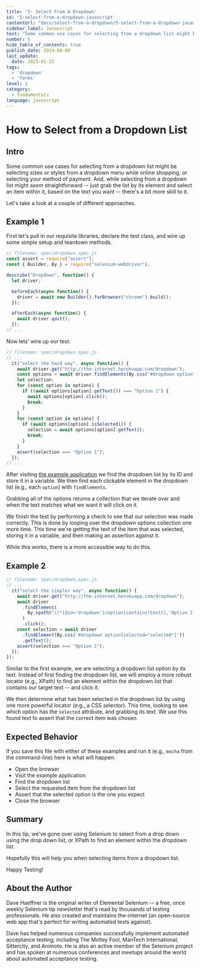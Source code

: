 ```yaml
---
title: '5: Select From A Dropdown'
id: '5-select-from-a-dropdown-javascript'
contentUrl: "docs/select-from-a-dropdown/5-select-from-a-dropdown-javascript"
sidebar_label: Javascript
text: "Some common use cases for selecting from a dropdown list might be selecting sizes or styles from a dropdown menu while online shopping, or selecting your method of payment. And, while selecting from a dropdown list might seem straightforward just grab the list by its element and select an item within it, based on the text you want there's a bit more skill to it."
number: 5
hide_table_of_contents: true
publish_date: 2019-08-09
last_update:
  date: 2023-02-22
tags:
  - 'dropdown'
  - 'forms'
level: 1
category:
  - fundamentals
language: javascript
---
```


# How to Select from a Dropdown List

## Intro

Some common use cases for selecting from a dropdown list might be selecting sizes or styles from a dropdown menu while online shopping, or selecting your method of payment. And, while selecting from a dropdown list might *seem* straightforward -- just grab the list by its element and select an item within it, based on the text you want -- there's a bit more skill to it.

Let's take a look at a couple of different approaches.

## Example 1

First let's pull in our requisite libraries, declare the test class, and wire up some simple setup and teardown methods.

```javascript
// filename: spec/dropdown.spec.js
const assert = require("assert");
const { Builder, By } = require("selenium-webdriver");

describe("Dropdown", function() {
  let driver;

  beforeEach(async function() {
    driver = await new Builder().forBrowser("chrome").build();
  });

  afterEach(async function() {
    await driver.quit();
  });
// ...
```

Now lets' wire up our test.

```javascript
// filename: spec/dropdown.spec.js
// ...
  it("select the hard way", async function() {
    await driver.get("http://the-internet.herokuapp.com/dropdown");
    const options = await driver.findElements(By.css("#dropdown option"));
    let selection;
    for (const option in options) {
      if ((await options[option].getText()) === "Option 1") {
        await options[option].click();
        break;
      }
    }
    for (const option in options) {
      if (await options[option].isSelected()) {
        selection = await options[option].getText();
        break;
      }
    }
    assert(selection === "Option 1");
  });
// ...
```

After visiting [the example application](http://the-internet.herokuapp.com/dropdown) we find the dropdown list by its ID and store it in a variable. We then find each clickable element in the dropdown list (e.g., each `option`) with `findElements`.

Grabbing all of the options returns a collection that we iterate over and when the text matches what we want it will click on it.

We finish the test by performing a check to see that our selection was made correctly. This is done by looping over the dropdown options collection one more time. This time we're getting the text of the item that was selected, storing it in a variable, and then making an assertion against it.

While this works, there is a more accessible way to do this.

## Example 2

```javascript
// filename: spec/dropdown.spec.js
// ...
  it("select the simpler way", async function() {
    await driver.get("http://the-internet.herokuapp.com/dropdown");
    await driver
      .findElement(
        By.xpath("//*[@id='dropdown']/option[contains(text(),'Option 1')]")
      )
      .click();
    const selection = await driver
      .findElement(By.css('#dropdown option[selected="selected"]'))
      .getText();
    assert(selection === "Option 1");
  });
});
```

Similar to the first example, we are selecting a dropdown list option by its text. Instead of first finding the dropdown list, we will employ a more robust locator (e.g., XPath) to find an element within the dropdown list that contains our target text -- and click it.

We then determine what has been selected in the dropdown list by using one more powerful locator (e.g., a CSS selector). This time, looking to see which option has the `selected` attribute, and grabbing its text. We use this found text to assert that the correct item was chosen.

## Expected Behavior

If you save this file with either of these examples and run it (e.g., `mocha` from the command-line) here is what will happen:

+ Open the browser
+ Visit the example application
+ Find the dropdown list
+ Select the requested item from the dropdown list
+ Assert that the selected option is the one you expect
+ Close the browser

## Summary

In this tip, we've gone over using Selenium to select from a drop down using the drop down list, or XPath to find an element within the dropdown list.

Hopefully this will help you when selecting items from a dropdown list.

Happy Testing!

## About the Author

Dave Haeffner is the original writer of Elemental Selenium -- a free, once weekly Selenium tip newsletter that's read by thousands of testing professionals. He also created and maintains the-internet (an open-source web app that's perfect for writing automated tests against).

Dave has helped numerous companies successfully implement automated acceptance testing; including The Motley Fool, ManTech International, Sittercity, and Animoto. He is also an active member of the Selenium project and has spoken at numerous conferences and meetups around the world about automated acceptance testing.
